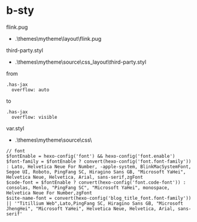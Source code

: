 # b-sty

flink.pug
- .\themes\mytheme\layout\flink.pug

third-party.styl
- .\themes\mytheme\source\css\_layout\third-party.styl


from

``````
.has-jax
  overflow: auto
``````

to

``````
.has-jax 
  overflow: visible
``````

var.styl
- .\themes\mytheme\source\css\

``````
// font
$fontEnable = hexo-config('font') && hexo-config('font.enable')
$font-family = $fontEnable ? convert(hexo-config('font.font-family')) : Lato, Helvetica Neue For Number, -apple-system, BlinkMacSystemFont, Segoe UI, Roboto, PingFang SC, Hiragino Sans GB, "Microsoft YaHei", Helvetica Neue, Helvetica, Arial, sans-serif,zgFont
$code-font = $fontEnable ? convert(hexo-config('font.code-font')) : consolas, Menlo, "PingFang SC", "Microsoft YaHei", monospace, Helvetica Neue For Number,zgFont
$site-name-font = convert(hexo-config('blog_title_font.font-family')) || '"Titillium Web",Lato,PingFang SC, Hiragino Sans GB, "Microsoft JhengHei", "Microsoft YaHei", Helvetica Neue, Helvetica, Arial, sans-serif'
``````
